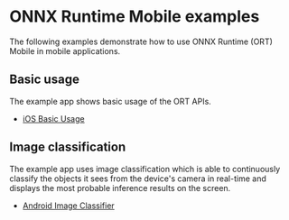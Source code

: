 # ONNX Runtime Mobile examples

The following examples demonstrate how to use ONNX Runtime (ORT) Mobile in mobile applications.

## Basic usage

The example app shows basic usage of the ORT APIs.

- [iOS Basic Usage](examples/basic_usage/ios)

## Image classification

The example app uses image classification which is able to continuously classify the objects it sees from the device's camera in real-time and displays the most probable inference results on the screen.

- [Android Image Classifier](examples/image_classifications/android)
